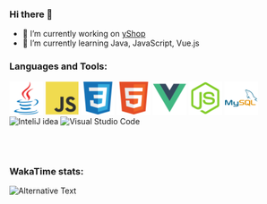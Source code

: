 ### Hi there 👋

- 🔭 I’m currently working on [yShop](https://yshop.pl)
- 🌱 I’m currently learning Java, JavaScript, Vue.js

<h3 align="left">Languages and Tools:</h3>
<p align="left">
   <img src="https://raw.githubusercontent.com/devicons/devicon/master/icons/java/java-original.svg" alt="Java" width="60" height="60"/>
   <img src="https://raw.githubusercontent.com/devicons/devicon/master/icons/javascript/javascript-original.svg" alt="JavaScript" width="60" height="60"/>
   <img src="https://raw.githubusercontent.com/devicons/devicon/master/icons/css3/css3-original.svg" alt="CSS" width="60" height="60"/>
   <img src="https://raw.githubusercontent.com/devicons/devicon/master/icons/html5/html5-original.svg" alt="HTML" width="60" height="60"/>
   <img src="https://raw.githubusercontent.com/devicons/devicon/master/icons/vuejs/vuejs-original.svg" alt="Vue.js" width="60" height="60"/>
   <img src="https://raw.githubusercontent.com/devicons/devicon/master/icons/nodejs/nodejs-original.svg" alt="Node.js" width="60" height="60"/>
   <img src="https://raw.githubusercontent.com/devicons/devicon/master/icons/mysql/mysql-original-wordmark.svg" alt="MySQL" width="60" height="60"/>
   <img src="https://i.imgur.com/5M2hirY.png" alt="InteliJ idea" width="60" height="60"/>
   <img src="https://i.imgur.com/Bvh0zpZ.png" alt="Visual Studio Code" width="60" height="60"/>
</p>
<br>
<br>
<h3 align="left">WakaTime stats:</h3>
<img src="https://github.com/WiktorDev/WiktorDev/blob/master/images/codeStats.svg" alt="Alternative Text"/>

